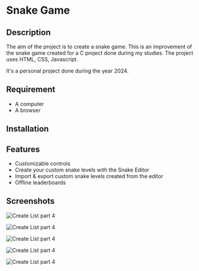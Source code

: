 # Snake Game

## Description

The aim of the project is to create a snake game.
This is an improvement of the snake game created for a C project done during my studies.
The project uses HTML, CSS, Javascript.

It's a personal project done during the year 2024.

## Requirement

 - A computer
 - A browser

## Installation 

## Features

- Customizable controls
- Create your custom snake levels with the Snake Editor
- Import & export custom snake levels created from the editor
- Offline leaderboards

## Screenshots

![Create List part 4](./assets/media/screenshot1.PNG "Stage 1")

![Create List part 4](./assets/media/screenshot2.PNG "Leaderboard")

![Create List part 4](./assets/media/screenshot3.PNG "Stage 2")

![Create List part 4](./assets/media/screenshot4.PNG "Snake Editor")

![Create List part 4](./assets/media/screenshot5.PNG "Level Selection")
